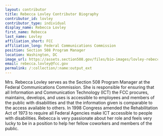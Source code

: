 ```yaml
---
layout: contributor
title: Rebecca Lovley Contributor Biography
contributor_id: lovley
contributor_type: individual
display_name: Rebecca Lovley
first_name: Rebecca
last_name: Lovley
affiliation_short: FCC
affiliation_long: Federal Communications Commission
position: Section 508 Program Manager
location: Washington, DC 
image_url: https://assets.section508.gov/files/bio-images/lovley-rebecca.jpeg
email: rebecca.lovley@fcc.gov
permalink: /:collection/:name:output_ext
---
```

Mrs. Rebecca Lovley serves as the Section 508 Program Manager at the Federal Communications Commission.  She is responsible for ensuring that all Information and Communication Technology (ICT) the FCC procures, maintains, develops, and uses is accessible to employees and members of the public with disabilities and that the information given is comparable to the access available to others. In 1998 Congress amended the Rehabilitation Act of 1973 to require all Federal Agencies make ICT accessible to people with disabilities. Rebecca is very passionate about her role and feels very lucky to be in a position to help her fellow coworkers and members of the public. 